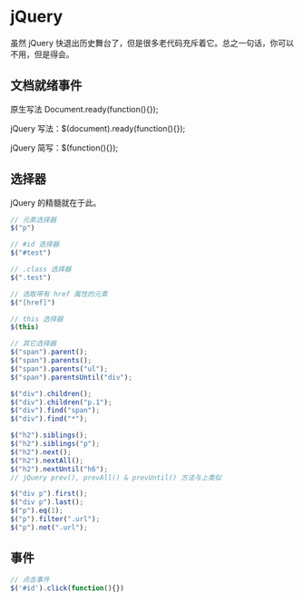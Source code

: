 # jQuery

虽然 jQuery 快退出历史舞台了，但是很多老代码充斥着它。总之一句话，你可以不用，但是得会。

## 文档就绪事件

原生写法 Document.ready(function(){});

jQuery 写法：$(document).ready(function(){});

jQuery 简写：$(function(){});

## 选择器

jQuery 的精髓就在于此。

```js
// 元素选择器
$("p")

// #id 选择器
$("#test")

// .class 选择器
$(".test")

// 选取带有 href 属性的元素
$("[href]")

// this 选择器
$(this)

// 其它选择器
$("span").parent();
$("span").parents();
$("span").parents("ul");
$("span").parentsUntil("div");

$("div").children();
$("div").children("p.1");
$("div").find("span");
$("div").find("*");

$("h2").siblings();
$("h2").siblings("p");
$("h2").next();
$("h2").nextAll();
$("h2").nextUntil("h6");
// jQuery prev(), prevAll() & prevUntil() 方法与上类似

$("div p").first();
$("div p").last();
$("p").eq(1);
$("p").filter(".url");
$("p").not(".url");
```

## 事件

```js
// 点击事件
$('#id').click(function(){})
```



